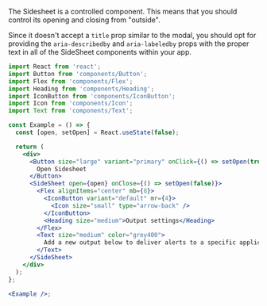 The Sidesheet is a controlled component. This means that you should control its
opening and closing from "outside".

Since it doesn't accept a `title` prop similar to the modal, you should opt for providing the
`aria-describedby` and `aria-labeledby` props with the proper text in all of the SideSheet
components within your app.

```jsx harmony
import React from 'react';
import Button from 'components/Button';
import Flex from 'components/Flex';
import Heading from 'components/Heading';
import IconButton from 'components/IconButton';
import Icon from 'components/Icon';
import Text from 'components/Text';

const Example = () => {
  const [open, setOpen] = React.useState(false);

  return (
    <div>
      <Button size="large" variant="primary" onClick={() => setOpen(true)}>
        Open Sidesheet
      </Button>
      <SideSheet open={open} onClose={() => setOpen(false)}>
        <Flex alignItems="center" mb={8}>
          <IconButton variant="default" mr={4}>
            <Icon size="small" type="arrow-back" />
          </IconButton>
          <Heading size="medium">Output settings</Heading>
        </Flex>
        <Text size="medium" color="grey400">
          Add a new output below to deliver alerts to a specific application for further triage.
        </Text>
      </SideSheet>
    </div>
  );
};

<Example />;
```
